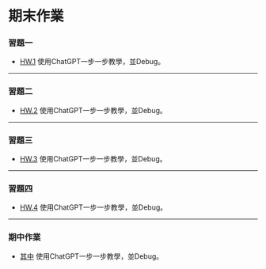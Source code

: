# 期末作業
### 習題一 
  * [HW.1](https://github.com/1100jimjim/_ws/blob/master/oakMe.js)
    使用ChatGPT一步一步教學，並Debug。  
---
### 習題二
  * [HW.2](https://github.com/1100jimjim/_ws/tree/master/HW2)
    使用ChatGPT一步一步教學，並Debug。  
---
### 習題三 
  * [HW.3](https://github.com/1100jimjim/_ws/tree/master/HW3)
    使用ChatGPT一步一步教學，並Debug。  
  ---
### 習題四 
  * [HW.4](https://github.com/1100jimjim/_ws/tree/master/HW4)
    使用ChatGPT一步一步教學，並Debug。  
  ---
### 期中作業 
  * [其中]()
    使用ChatGPT一步一步教學，並Debug。  

